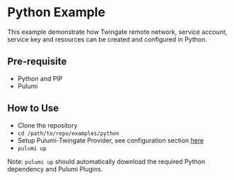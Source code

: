 # Python Example
This example demonstrate how Twingate remote network, service account, service key and resources can be created and configured in Python.

## Pre-requisite
* Python and PIP
* Pulumi

## How to Use
* Clone the repository
* `cd /path/to/repo/examples/python`
* Setup Pulumi-Twingate Provider, see configuration section [here](../../readme.md)
* `pulumi up`

Note: `pulumi up` should automatically download the required Python dependency and Pulumi Plugins.